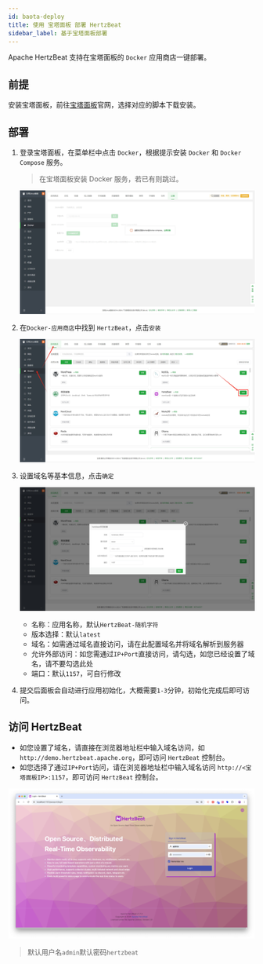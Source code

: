 ```yaml
---
id: baota-deploy  
title: 使用 宝塔面板 部署 HertzBeat    
sidebar_label: 基于宝塔面板部署
---
```


Apache HertzBeat 支持在宝塔面板的 `Docker` 应用商店一键部署。

## 前提

安装宝塔面板，前往[宝塔面板](https://www.bt.cn/new/index.html)官网，选择对应的脚本下载安装。

## 部署

1. 登录宝塔面板，在菜单栏中点击 `Docker`，根据提示安装 `Docker` 和 `Docker Compose` 服务。

    > 在宝塔面板安装 Docker 服务，若已有则跳过。

    ![HertzBeat](/img/docs/start/install-to-baota-1.png)

2. 在`Docker-应用商店`中找到 `HertzBeat`，点击`安装`

    ![HertzBeat](/img/docs/start/install-to-baota-2.png)

3. 设置域名等基本信息，点击`确定`

    ![HertzBeat](/img/docs/start/install-to-baota-3.png)

    - 名称：应用名称，默认`HertzBeat-随机字符`
    - 版本选择：默认`latest`
    - 域名：如需通过域名直接访问，请在此配置域名并将域名解析到服务器
    - 允许外部访问：如您需通过`IP+Port`直接访问，请勾选，如您已经设置了域名，请不要勾选此处
    - 端口：默认`1157`，可自行修改

4. 提交后面板会自动进行应用初始化，大概需要`1-3`分钟，初始化完成后即可访问。

## 访问 HertzBeat

- 如您设置了域名，请直接在浏览器地址栏中输入域名访问，如`http://demo.hertzbeat.apache.org`，即可访问 `HertzBeat` 控制台。
- 如您选择了通过`IP+Port`访问，请在浏览器地址栏中输入域名访问 `http://<宝塔面板IP>:1157`，即可访问 `HertzBeat` 控制台。

![HertzBeat](/img/home/0.png)

> 默认用户名`admin`默认密码`hertzbeat`
